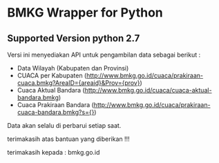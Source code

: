 # BMKG Wrapper for Python

## Supported Version python 2.7

Versi ini menyediakan API untuk pengambilan data sebagai berikut :
- Data Wilayah (Kabupaten dan Provinsi)
- CUACA per Kabupaten (http://www.bmkg.go.id/cuaca/prakiraan-cuaca.bmkg?AreaID={areaid}&Prov={prov})
- Cuaca Aktual Bandara (http://www.bmkg.go.id/cuaca/cuaca-aktual-bandara.bmkg)
- Cuaca Prakiraan Bandara (http://www.bmkg.go.id/cuaca/prakiraan-cuaca-bandara.bmkg?s={})


Data akan selalu di perbarui setiap saat.



terimakasih atas bantuan yang diberikan !!!

terimakasih kepada : bmkg.go.id


